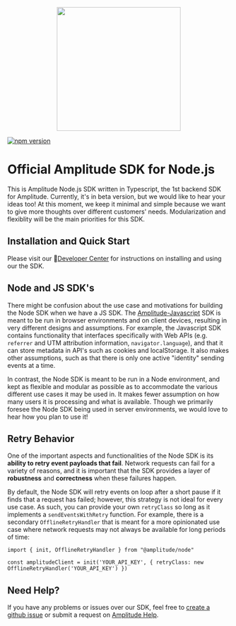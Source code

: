 <p align="center">
  <a href="https://amplitude.com" target="_blank" align="center">
    <img src="https://static.amplitude.com/lightning/46c85bfd91905de8047f1ee65c7c93d6fa9ee6ea/static/media/amplitude-logo-with-text.4fb9e463.svg" width="280">
  </a>
  <br />
</p>

[![npm version](https://badge.fury.io/js/%40amplitude%2Fnode.svg)](https://badge.fury.io/js/%40amplitude%2Fnode)

# Official Amplitude SDK for Node.js
This is Amplitude Node.js SDK written in Typescript, the 1st backend SDK for Amplitude. Currently, it's in beta version, but we would like to hear your ideas too! At this moment, we keep it minimal and simple because we want to give more thoughts over different customers' needs. Modularization and flexiblity will be the main priorities for this SDK.

## Installation and Quick Start
Please visit our :100:[Developer Center](https://developers.amplitude.com/docs/nodejs) for instructions on installing and using our the SDK.

## Node and JS SDK's

There might be confusion about the use case and motivations for building the Node SDK when we have a JS SDK.
The [Amplitude-Javascript](https://github.com/amplitude/Amplitude-JavaScript) SDK is meant to be run in browser environments and on client devices, resulting in very different designs and assumptions.
For example, the Javascript SDK contains functionality that interfaces specifically with Web APIs (e.g. `referrer` and UTM attribution information, `navigator.language`), and that it can store metadata in API's such as cookies and localStorage.
It also makes other assumptions, such as that there is only one active "identity" sending events at a time.

In contrast, the Node SDK is meant to be run in a Node environment, and kept as flexible and modular as possible as to accommodate the various different use cases it may be used in.
It makes fewer assumption on how many users it is processing and what is available.
Though we primarily foresee the Node SDK being used in server
environments, we would love to hear how you plan to use it!

## Retry Behavior

One of the important aspects and functionalities of the Node SDK is its **ability to retry event payloads that fail**.
Network requests can fail for a variety of reasons, and it is important that the SDK provides a layer of **robustness** and **correctness** when these failures happen.

By default, the Node SDK will retry events on loop after a short pause if it finds that a request has failed; however, this
strategy is not ideal for every use case. As such, you can provide your own `retryClass` so long as it implements a `sendEventsWithRetry` function. For example, there is a secondary `OfflineRetryHandler` that is meant for a more opinionated use case where network requests may not always be available for long periods of time:

```
import { init, OfflineRetryHandler } from "@amplitude/node"

const amplitudeClient = init('YOUR_API_KEY', { retryClass: new OfflineRetryHandler('YOUR_API_KEY') })
```

## Need Help?
If you have any problems or issues over our SDK, feel free to [create a github issue](https://github.com/amplitude/Amplitude-Node/issues/new) or submit a request on [Amplitude Help](https://help.amplitude.com/hc/en-us/requests/new).
